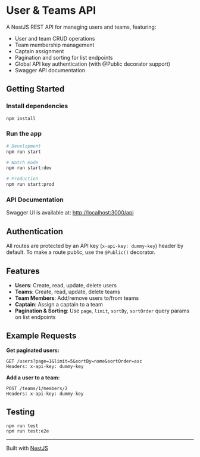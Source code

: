 # User & Teams API

A NestJS REST API for managing users and teams, featuring:
- User and team CRUD operations
- Team membership management
- Captain assignment
- Pagination and sorting for list endpoints
- Global API key authentication (with @Public decorator support)
- Swagger API documentation

## Getting Started

### Install dependencies
```bash
npm install
```

### Run the app
```bash
# Development
npm run start

# Watch mode
npm run start:dev

# Production
npm run start:prod
```

### API Documentation
Swagger UI is available at: [http://localhost:3000/api](http://localhost:3000/api)

## Authentication
All routes are protected by an API key (`x-api-key: dummy-key`) header by default. To make a route public, use the `@Public()` decorator.

## Features
- **Users**: Create, read, update, delete users
- **Teams**: Create, read, update, delete teams
- **Team Members**: Add/remove users to/from teams
- **Captain**: Assign a captain to a team
- **Pagination & Sorting**: Use `page`, `limit`, `sortBy`, `sortOrder` query params on list endpoints

## Example Requests

**Get paginated users:**
```
GET /users?page=1&limit=5&sortBy=name&sortOrder=asc
Headers: x-api-key: dummy-key
```

**Add a user to a team:**
```
POST /teams/1/members/2
Headers: x-api-key: dummy-key
```

## Testing
```bash
npm run test
npm run test:e2e
```

---
Built with [NestJS](https://nestjs.com/)
